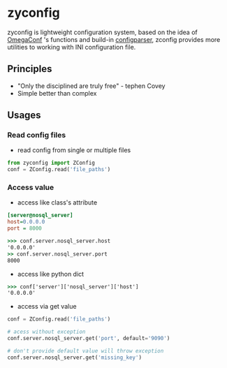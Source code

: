 # zyconfig

zyconfig is lightweight configuration system, based on the idea of [OmegaConf](https://github.com/omry/omegaconf) 's functions
and build-in [configparser](https://docs.python.org/3/library/configparser.html), zconfig provides more utilities
to working with INI configuration file.

## Principles
- "Only the disciplined are truly free" - tephen Covey
- Simple better than complex

## Usages

### Read config files
- read config from single or multiple files
```python
from zyconfig import ZConfig
conf = ZConfig.read('file_paths')
```

### Access value
- access like class's attribute
```ini
[server@nosql_server]
host=0.0.0.0
port = 8000

```
```cmd
>>> conf.server.nosql_server.host
'0.0.0.0'
>> conf.server.nosql_server.port
8000
```

- access like python dict
```cmd
>>> conf['server']['nosql_server']['host']
'0.0.0.0'
```

- access via get value
```python
conf = ZConfig.read('file_paths')

# acess without exception
conf.server.nosql_server.get('port', default='9090')

# don't provide default value will throw exception
conf.server.nosql_server.get('missing_key')

```